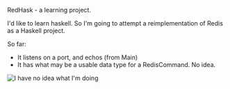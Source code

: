 RedHask - a learning project.

I'd like to learn haskell.  So I'm going to attempt a reimplementation of Redis as a Haskell project.

So far:

* It listens on a port, and echos (from Main)
* It has what may be a usable data type for a RedisCommand. No idea.

![I have no idea what I'm doing](http://assets0.ordienetworks.com/images/user_photos/1245619/52e11a8d43b6ba18cac49cfc6c069983_fullsize.jpg "No Idea!")

